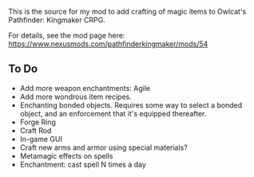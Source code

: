 This is the source for my mod to add crafting of magic items to Owlcat's Pathfinder: Kingmaker CRPG.

For details, see the mod page here: https://www.nexusmods.com/pathfinderkingmaker/mods/54

## To Do
* Add more weapon enchantments: Agile
* Add more wondrous item recipes.
* Enchanting bonded objects.  Requires some way to select a bonded object, and an enforcement that it's equipped thereafter.
* Forge Ring
* Craft Rod
* In-game GUI
* Craft new arms and armor using special materials?
* Metamagic effects on spells
* Enchantment: cast spell N times a day
